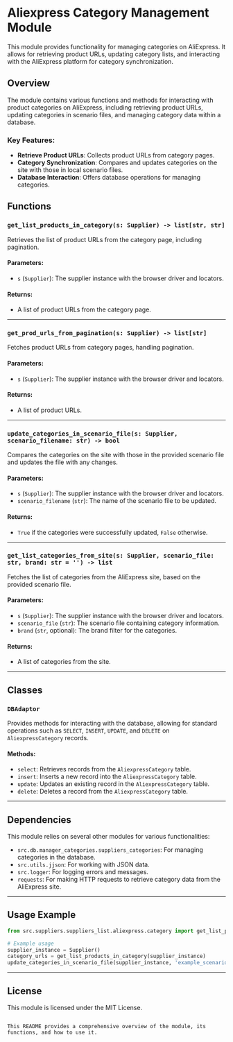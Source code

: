
# Aliexpress Category Management Module

This module provides functionality for managing categories on AliExpress. It allows for retrieving product URLs, updating category lists, and interacting with the AliExpress platform for category synchronization.

## Overview

The module contains various functions and methods for interacting with product categories on AliExpress, including retrieving product URLs, updating categories in scenario files, and managing category data within a database.

### Key Features:
- **Retrieve Product URLs**: Collects product URLs from category pages.
- **Category Synchronization**: Compares and updates categories on the site with those in local scenario files.
- **Database Interaction**: Offers database operations for managing categories.
  
## Functions

### `get_list_products_in_category(s: Supplier) -> list[str, str]`
Retrieves the list of product URLs from the category page, including pagination.

#### Parameters:
- `s` (`Supplier`): The supplier instance with the browser driver and locators.

#### Returns:
- A list of product URLs from the category page.

---

### `get_prod_urls_from_pagination(s: Supplier) -> list[str]`
Fetches product URLs from category pages, handling pagination.

#### Parameters:
- `s` (`Supplier`): The supplier instance with the browser driver and locators.

#### Returns:
- A list of product URLs.

---

### `update_categories_in_scenario_file(s: Supplier, scenario_filename: str) -> bool`
Compares the categories on the site with those in the provided scenario file and updates the file with any changes.

#### Parameters:
- `s` (`Supplier`): The supplier instance with the browser driver and locators.
- `scenario_filename` (`str`): The name of the scenario file to be updated.

#### Returns:
- `True` if the categories were successfully updated, `False` otherwise.

---

### `get_list_categories_from_site(s: Supplier, scenario_file: str, brand: str = '') -> list`
Fetches the list of categories from the AliExpress site, based on the provided scenario file.

#### Parameters:
- `s` (`Supplier`): The supplier instance with the browser driver and locators.
- `scenario_file` (`str`): The scenario file containing category information.
- `brand` (`str`, optional): The brand filter for the categories.

#### Returns:
- A list of categories from the site.

---

## Classes

### `DBAdaptor`
Provides methods for interacting with the database, allowing for standard operations such as `SELECT`, `INSERT`, `UPDATE`, and `DELETE` on `AliexpressCategory` records.

#### Methods:
- `select`: Retrieves records from the `AliexpressCategory` table.
- `insert`: Inserts a new record into the `AliexpressCategory` table.
- `update`: Updates an existing record in the `AliexpressCategory` table.
- `delete`: Deletes a record from the `AliexpressCategory` table.

---

## Dependencies

This module relies on several other modules for various functionalities:

- `src.db.manager_categories.suppliers_categories`: For managing categories in the database.
- `src.utils.jjson`: For working with JSON data.
- `src.logger`: For logging errors and messages.
- `requests`: For making HTTP requests to retrieve category data from the AliExpress site.

---

## Usage Example

```python
from src.suppliers.suppliers_list.aliexpress.category import get_list_products_in_category, update_categories_in_scenario_file

# Example usage
supplier_instance = Supplier()
category_urls = get_list_products_in_category(supplier_instance)
update_categories_in_scenario_file(supplier_instance, 'example_scenario.json')
```

---

## License

This module is licensed under the MIT License.

```

This README provides a comprehensive overview of the module, its functions, and how to use it.